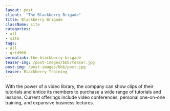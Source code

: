 ```yaml
---
layout: post
client:  "The Blackberry Brigade"
title: Blackberry Brigade
className: site
categories: 
- all
- site
tags:
- all
- grid960
permalink: the-blackberry-brigade
teaser-img: /post-images/bbb/teaser.jpg
post-img: /post-images/bbb/post.jpg
teaser: Blackberry Training 
---
```

With the power of a video library, the company can show clips of their tutorials and entice its members to purchase a wide range of tutorials and lessons. Current offerings include video conferences, personal one-on-one training, and expansive business lectures.